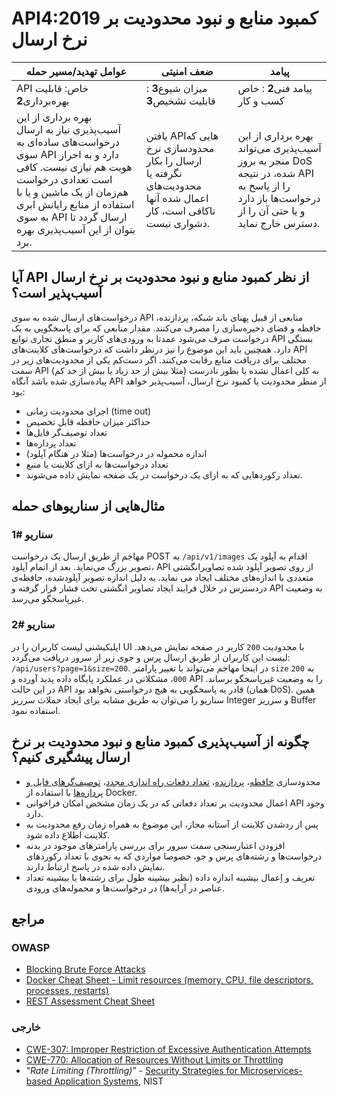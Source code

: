 # API4:2019 کمبود منابع و نبود محدودیت بر نرخ ارسال

| عوامل تهدید/مسیر حمله | ضعف امنیتی | پیامد |
| - | - | - |
| API خاص: قابلیت بهره‌برداری**2** | میزان شیوع**3** : قابلیت تشخیص**3** | پیامد فنی**2** : خاص کسب و کار |
| بهره برداری از این آسیب‌پذیری نیاز به ارسال درخواست‌های ساده‌ای به سوی API دارد و به احراز هویت هم نیازی نیست. کافی است تعدادی درخواست هم‌زمان از یک ماشین و یا با استفاده از منابع رایانش ابری به سوی API ارسال گردد تا بتوان از این آسیب‌پذیری بهره برد. | یافتن APIهایی که محدودسازی نرخ ارسال را بکار نگرفته یا محدودیت‌های اعمال شده آنها ناکافی است، کار دشواری نیست. | بهره برداری از این آسیب‌پذیری می‌تواند منجر به بروز DoS شده، در نتیجه API را از پاسخ به درخواست‌ها باز دارد و یا حتی آن را از دسترس خارج نماید.|

## آیا API از نظر کمبود منابع و نبود محدودیت بر نرخ ارسال  ‌‌آسیب‌پذیر است؟

درخواست‌‌های ارسال شده به سوی API منابعی از قبیل پهنای باند شبکه، پردازنده، حافظه و فضای ذخیره‌سازی را مصرف می‌کنند. مقدار منابعی که برای پاسخگویی به یک درخواست صرف می‌شود عمدتا به ورودی‌‌های کاربر و منطق تجاری  توابع API بستگی دارد. همچنین باید این موضوع را نیز درنظر داشت که درخواست‌‌های کلاینت‌‌های API مختلف برای دریافت منابع رقابت می‌کنند.
اگر دست‌کم یکی از محدودیت‌‌های زیر در سمت API به کلی اعمال نشده یا بطور نادرست (مثلا بیش از حد زیاد یا بیش از حد کم) ‌‌‌‌پیاده‌سازی شده باشد آنگاه API از منظر محدودیت یا کمبود نرخ ارسال، ‌‌آسیب‌پذیر خواهد بود:

* اجرای محدودیت زمانی (time out)
* حداکثر میزان حافظه قابل تخصیص
* تعداد توصیف‌گر  فایل‌‌ها
* تعداد پردازه‌‌ها
* اندازه محموله  در درخواست‌‌ها (مثلا در هنگام آپلود)
* تعداد درخواست‌‌ها به ازای کلاینت یا منبع
* تعداد رکوردهایی که به ازای یک درخواست در یک صفحه نمایش داده می‌شوند.


## مثال‌‌هایی از سناریوهای حمله

### سناریو #1

مهاجم از طریق ارسال یک درخواست POST به `/api/v1/images` اقدام به آپلود یک تصویر بزرگ می‌نماید. بعد از اتمام آپلود، API از روی تصویر آپلود شده تصاویرانگشتی  متعددی با اندازه‌‌های مختلف ایجاد می نماید. به دلیل اندازه تصویر آپلودشده، حافظه‌ی دردسترس در خلال فرایند ایجاد تصاویر انگشتی تحت فشار قرار گرفته و API به وضعیت غیرپاسخگو  می‌رسد.

### سناریو #2

اپلیکیشنی لیست کاربران را در UI با محدودیت `200` کاربر در صفحه نمایش می‌دهد. لیست این کاربران از طربق ارسال پرس و جوی زیر از سرور دریافت می‌گردد: `/api/users?page=1&size=200`. در اینجا مهاجم می‌تواند با تغییر پارامتر `size` به `200 000`، مشکلاتی در عملکرد پایگاه داده پدید آورده و API را به وضعیت غیرپاسخگو برساند. در این حالت API قادر به پاسخگویی به هیچ درخواستی نخواهد بود (همان DoS).
همین سناریو را می‌توان به طریق مشابه برای ایجاد حملات سرریز Integer و سرریز Buffer استفاده نمود.

## چگونه از ‌‌آسیب‌پذیری کمبود منابع و نبود محدودیت بر نرخ ارسال پیشگیری کنیم؟

* محدودسازی [حافظه][1]، [پردازنده][2]، [تعداد دفعات راه اندازی مجدد][3]، [توصیف‌گرهای فایل و پردازه‌‌ها][4] با استفاده از Docker.
* اعمال محدودیت بر تعداد دفعاتی که در یک زمان مشخص امکان فراخوانی API وجود دارد.
* پس از ردشدن کلاینت از آستانه مجاز، این موضوع به همراه زمان رفع محدودیت به کلاینت اطلاع داده شود.
* افزودن اعتبارسنجی سمت سرور برای بررسی پارامترهای موجود در بدنه درخواست‌‌ها و رشته‌‌های پرس و جو، خصوصا مواردی که به نحوی با تعداد رکوردهای نمایش داده شده در پاسخ ارتباط دارند.
* تعریف و اِعمال بیشینه اندازه داده (نظیر بیشینه طول برای رشته‌‌ها یا  بیشینه تعداد عناصر در آرایه‌‌ها) در درخواست‌‌ها و محموله‌‌های ورودی. 

## مراجع

### OWASP

* [Blocking Brute Force Attacks][5]
* [Docker Cheat Sheet - Limit resources (memory, CPU, file descriptors,
  processes, restarts)][6]
* [REST Assessment Cheat Sheet][7]

### خارجی

* [CWE-307: Improper Restriction of Excessive Authentication Attempts][8]
* [CWE-770: Allocation of Resources Without Limits or Throttling][9]
* “_Rate Limiting (Throttling)_” - [Security Strategies for Microservices-based
  Application Systems][10], NIST

[1]: https://docs.docker.com/config/containers/resource_constraints/#memory
[2]: https://docs.docker.com/config/containers/resource_constraints/#cpu
[3]: https://docs.docker.com/engine/reference/commandline/run/#restart-policies---restart
[4]: https://docs.docker.com/engine/reference/commandline/run/#set-ulimits-in-container---ulimit
[5]: https://www.owasp.org/index.php/Blocking_Brute_Force_Attacks
[6]: https://github.com/OWASP/CheatSheetSeries/blob/3a8134d792528a775142471b1cb14433b4fda3fb/cheatsheets/Docker_Security_Cheat_Sheet.md#rule-7---limit-resources-memory-cpu-file-descriptors-processes-restarts
[7]: https://github.com/OWASP/CheatSheetSeries/blob/3a8134d792528a775142471b1cb14433b4fda3fb/cheatsheets/REST_Assessment_Cheat_Sheet.md
[8]: https://cwe.mitre.org/data/definitions/307.html
[9]: https://cwe.mitre.org/data/definitions/770.html
[10]: https://nvlpubs.nist.gov/nistpubs/SpecialPublications/NIST.SP.800-204-draft.pdf
